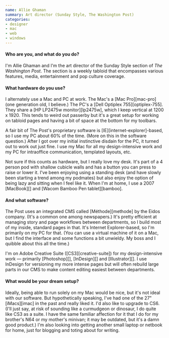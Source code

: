 ```yaml
---
name: Allie Ghaman
summary: Art director (Sunday Style, The Washington Post)
categories:
- designer
- mac
- web
- windows
---
```


#### Who are you, and what do you do?

I'm Allie Ghaman and I'm the art director of the Sunday Style section of *The Washington Post*. The section is a weekly tabloid that encompasses various features, media, entertainment and pop culture coverage.

#### What hardware do you use?

I alternately use a Mac and PC at work. The Mac's a [Mac Pro][mac-pro] (one generation old, I believe.) The PC's a [Dell Optiplex 755][optiplex-755]. They share a [HP LP2475w monitor][lp2475w], which I keep vertical at 1200 x 1920. This tends to weird out passerby but it's a great setup for working on tabloid pages and having a bit of space at the bottom for my toolbars. 

A fair bit of The Post's proprietary software is [IE][internet-explorer]-based, so I use my PC about 60% of the time. (More on this in the software question.) After I got over my initial instinctive disdain for the PC, it turned out to work out just fine. I use my Mac for all my design-intensive work and my PC for intraoffice communication, templated layouts, etc.

Not sure if this counts as hardware, but I really love my desk. It's part of a 4 person pod with shallow cubicle walls and has a button you can press to raise or lower it. I've been enjoying using a standing desk (and have slowly been starting a trend among my podmates) but also enjoy the option of being lazy and sitting when I feel like it.
When I'm at home, I use a 2007 [MacBook][] and [Wacom Bamboo Pen tablet][bamboo].

#### And what software?

The Post uses an integrated CMS called [Méthode][methode] by the Eidos company. (It's a common one among newspapers.) It's pretty efficient at managing story and page workflows between departments, so I build most of my inside, standard pages in that. It's Internet Explorer-based, so I'm primarily on my PC for that. (You can use a virtual machine of it on a Mac, but I find the interface and some functions a bit unwieldy. My boss and I quibble about this all the time.)

I'm on Adobe Creative Suite ([CS3][creative-suite]) for my design-intensive work — primarily [Photoshop][], [InDesign][] and [Illustrator][]. I use InDesign for versioning my more intense pages but will often rebuild large parts in our CMS to make content editing easiest between departments.

#### What would be your dream setup?

Ideally, being able to run solely on my Mac would be nice, but it's not ideal with our software. But hypothetically speaking, I've had one of the 27" [iMacs][imac] in the past and really liked it. I'd also like to upgrade to CS6. (I'll just say, at risk of sounding like a curmudgeon or dinosaur, I do quite like CS3 as a suite. I have the same familiar affection for it that I do for my brother's N64 or my mother's minivan; it may be outdated, but it's a damn good product.) I'm also looking into getting another small laptop or netbook for home, just for blogging and toting about for writing.